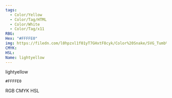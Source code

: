 ```yaml
---
tags:
  - Color/Yellow
  - Color/Tag/HTML
  - Color/White
  - Color/Tag/x11
RBG: 
Hex: "#FFFFE0"
img: https://filedn.com/l0hpzxl1f01yT7GHxtF8cyk/Color%20Snake/SVG_Tumb%20Mass%20No%20Name/#FFFFE0.svg
CMYK: 
HSL: 
Name: lightyellow
---
```

lightyellow
```palette
#FFFFE0
```
RGB
CMYK
HSL